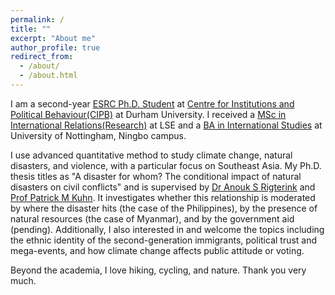 ```yaml
---
permalink: /
title: ""
excerpt: "About me"
author_profile: true
redirect_from: 
  - /about/
  - /about.html
---
```


I am a second-year [ESRC Ph.D. Student](https://www.ninedtp.ac.uk/wangyin-zhao-a-disaster-for-whom-the-conditional-impact-of-natural-disasters-on-civil-conflicts/) at [Centre for Institutions and Political Behaviour(CIPB)](https://www.durham.ac.uk/research/institutes-and-centres/institutions-political-behaviour/) at Durham University. I received a [MSc in International Relations(Research)](https://www.lse.ac.uk/international-relations) at LSE and a [BA in International Studies](https://www.nottingham.edu.cn/en/humanities-and-social-sciences/schools-and-department/international-studies/home.aspx) at University of Nottingham, Ningbo campus.  

I use advanced quantitative method to study climate change, natural disasters, and violence, with a particular focus on Southeast Asia.  My Ph.D. thesis titles as "A disaster for whom? The conditional impact of natural disasters on civil conflicts" and is supervised by [Dr Anouk S Rigterink](https://www.anoukrigterink.com) and [Prof Patrick M Kuhn](https://sites.google.com/site/pmkuhndr/home?pli=1). It investigates whether this relationship is moderated by where the disaster hits (the case of the Philippines), by the presence of natural resources (the case of Myanmar), and by the government aid (pending). Additionally, I also interested in and welcome the topics including the ethnic identity of the second-generation immigrants, political trust and mega-events, and how climate change affects public attitude or voting.  

Beyond the academia, I love hiking, cycling, and nature. Thank you very much.
